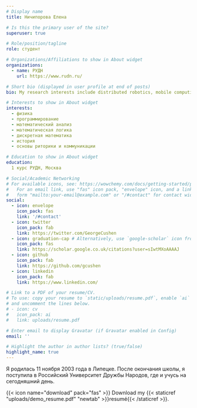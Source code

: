 ```yaml
---
# Display name
title: Ничипорова Елена

# Is this the primary user of the site?
superuser: true

# Role/position/tagline
role: студент

# Organizations/Affiliations to show in About widget
organizations:
  - name: РУДН
    url: https://www.rudn.ru/

# Short bio (displayed in user profile at end of posts)
bio: My research interests include distributed robotics, mobile computing and programmable matter.

# Interests to show in About widget
interests:
  - физика
  - программирование
  - математический анализ
  - математическая логика
  - дискретная математика
  - история
  - основы риторики и коммуникации

# Education to show in About widget
education:
  1 курс РУДН, Москва

# Social/Academic Networking
# For available icons, see: https://wowchemy.com/docs/getting-started/page-builder/#icons
#   For an email link, use "fas" icon pack, "envelope" icon, and a link in the
#   form "mailto:your-email@example.com" or "/#contact" for contact widget.
social:
  - icon: envelope
    icon_pack: fas
    link: '/#contact'
  - icon: twitter
    icon_pack: fab
    link: https://twitter.com/GeorgeCushen
  - icon: graduation-cap # Alternatively, use `google-scholar` icon from `ai` icon pack
    icon_pack: fas
    link: https://scholar.google.co.uk/citations?user=sIwtMXoAAAAJ
  - icon: github
    icon_pack: fab
    link: https://github.com/gcushen
  - icon: linkedin
    icon_pack: fab
    link: https://www.linkedin.com/

# Link to a PDF of your resume/CV.
# To use: copy your resume to `static/uploads/resume.pdf`, enable `ai` icons in `params.toml`,
# and uncomment the lines below.
# - icon: cv
#   icon_pack: ai
#   link: uploads/resume.pdf

# Enter email to display Gravatar (if Gravatar enabled in Config)
email: ''

# Highlight the author in author lists? (true/false)
highlight_name: true
---
```


Я родилась 11 ноября 2003 года в Липецке. После окончания школы, я поступила в Российский Университет Дружбы Народов, где и учусь на сегодняшний день.

{{< icon name="download" pack="fas" >}} Download my {{< staticref "uploads/demo_resume.pdf" "newtab" >}}resumé{{< /staticref >}}.
